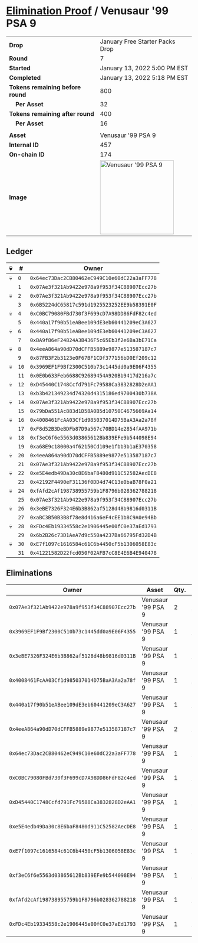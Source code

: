 # [Elimination Proof](./readme.md) / Venusaur &#039;99 PSA 9

|||
|---|---|
| **Drop** | January Free Starter Packs Drop |
| **Round** | 7 |
| **Started** | January 13, 2022 5:00 PM EST |
| **Completed** | January 13, 2022 5:18 PM EST |
| **Tokens remaining before round** | 800 |
| **&nbsp;&nbsp;&nbsp;&nbsp;Per Asset** | 32 |
| **Tokens remaining after round** | 400 |
| **&nbsp;&nbsp;&nbsp;&nbsp;Per Asset** | 16 |
| | |
| **Asset** | Venusaur &#039;99 PSA 9 |
| **Internal ID** | 457 |
| **On-chain ID** | 174 |
| **Image** | <img src="https://tcdn.blokpax.com/954504e8-1ab5-4b40-94f5-ec11b8667ab8/32317db18d7b1f1a053cf1e5590b427b1bb6d509503f276c5459cee66f243188.png" height="200" alt="Venusaur &#039;99 PSA 9" /> |

## Ledger

| 💀 | # | Owner |
| --- | --- | --- |
| 💀 | `0` | `0x64ec73Dac2CB80462eC949C10e60dC22a3aFF778` |
|  | `1` | `0x07Ae3f321Ab9422e978a9f953f34C88907Ecc27b` |
| 💀 | `2` | `0x07Ae3f321Ab9422e978a9f953f34C88907Ecc27b` |
|  | `3` | `0x6B5224dC65817c591d1925523252EE9b58391E0F` |
| 💀 | `4` | `0xC0BC79080FBd730f3F699cD7A98DD86FdF82c4ed` |
|  | `5` | `0x440a17f90b51eABee109dE3eb60441209eC3A627` |
| 💀 | `6` | `0x440a17f90b51eABee109dE3eb60441209eC3A627` |
|  | `7` | `0xBA9f86eF24824A3B436F5c65Eb3f2e6Ba3bE71Ca` |
| 💀 | `8` | `0x4eeA864a90dD70dCFFB5889e9877e513587187c7` |
|  | `9` | `0x87FB3F2b3123e0F67BF1CDf377156bD0Ef209c12` |
| 💀 | `10` | `0x3969EF1F9Bf2300C510b73c1445dd0a9E06F4355` |
|  | `11` | `0x0E0b633Feb6688C92689454A920Bb9417d216a7c` |
| 💀 | `12` | `0xD45440C1748Ccfd791Fc79588Ca3832828D2eAA1` |
|  | `13` | `0xb3b421349234d74320d4315186ed9700430b738A` |
| 💀 | `14` | `0x07Ae3f321Ab9422e978a9f953f34C88907Ecc27b` |
|  | `15` | `0x79bDa551Ac883d1D58A0B5d10750C4675669Aa14` |
| 💀 | `16` | `0x4008461FcAA03Cf1d985037014D75BaA3Aa2a78f` |
|  | `17` | `0xF8d52B3DeBDFb87D9a567c70BD14e2854fAA971b` |
| 💀 | `18` | `0xf3eC6f6e5563d03865612Bb839EFe9b544098E94` |
|  | `19` | `0xa68E9c18000a4f62150Cd109e1fbb3b1aE370358` |
| 💀 | `20` | `0x4eeA864a90dD70dCFFB5889e9877e513587187c7` |
|  | `21` | `0x07Ae3f321Ab9422e978a9f953f34C88907Ecc27b` |
| 💀 | `22` | `0xe5E4edb49Da30c8E6baF8480d911C52582AecDE8` |
|  | `23` | `0x42192F4490eF31136f0DD4d74C13e0baB78F0a21` |
| 💀 | `24` | `0xfAfd2cAf198738955759b1F8796b028362788218` |
|  | `25` | `0x07Ae3f321Ab9422e978a9f953f34C88907Ecc27b` |
| 💀 | `26` | `0x3eBE7326F324E6b3B862af5128d48b9816d0311B` |
|  | `27` | `0xaBC3B50B3B8f78e8d416a6eF4cEE1b8C9A0e94Bb` |
| 💀 | `28` | `0xFDc4Eb19334558c2e1906445e00fC0e37aEd1793` |
|  | `29` | `0x6b2B26c73D1AeA7d9c550a4237Ba66795Fd32D4B` |
| 💀 | `30` | `0xE7f1097c1616584c61C6b4450cF5b1306058E83c` |
|  | `31` | `0x41221582D22fcd050F02AFB7cC8E4E6B4E940478` |


## Eliminations

| Owner | Asset | Qty. | Transaction |
| --- | --- | --- | --- |
| `0x07Ae3f321Ab9422e978a9f953f34C88907Ecc27b` | Venusaur '99 PSA 9 | 2 | [Polygonscan](https://polygonscan.com/tx/0x0ec3ff4b4e16338c5770ab8ba928a6b275178b1a02e373c069a1ebda9f6c83da) |
| `0x3969EF1F9Bf2300C510b73c1445dd0a9E06F4355` | Venusaur '99 PSA 9 | 1 | [Polygonscan](https://polygonscan.com/tx/0xca6124c1f28c2c582f54277de03ae5c846edec29c3d77ba3b46a328a303344c3) |
| `0x3eBE7326F324E6b3B862af5128d48b9816d0311B` | Venusaur '99 PSA 9 | 1 | [Polygonscan](https://polygonscan.com/tx/0xe357c1b48724c318169ff7c2df3865a8e0a6eeeaa11557ce130ff06b3f2286d8) |
| `0x4008461FcAA03Cf1d985037014D75BaA3Aa2a78f` | Venusaur '99 PSA 9 | 1 | [Polygonscan](https://polygonscan.com/tx/0x21a63e022c7216f3a2b622fb950e006cd4039bb653f90b3ebceee12be2763eab) |
| `0x440a17f90b51eABee109dE3eb60441209eC3A627` | Venusaur '99 PSA 9 | 1 | [Polygonscan](https://polygonscan.com/tx/0x745c2bcd28ecb2c01257422bd5c2dc2a5f73eee613ec1777089ed6a17c6bc8fc) |
| `0x4eeA864a90dD70dCFFB5889e9877e513587187c7` | Venusaur '99 PSA 9 | 2 | [Polygonscan](https://polygonscan.com/tx/0x40efa3da2df5847d7788628ed8c7526f85e83bfdf9012624c302b0f1cb64883e) |
| `0x64ec73Dac2CB80462eC949C10e60dC22a3aFF778` | Venusaur '99 PSA 9 | 1 | [Polygonscan](https://polygonscan.com/tx/0x62c8556b46de5f46660221f1e592933c7a3316deafbe719363a3dd41f2eb7a49) |
| `0xC0BC79080FBd730f3F699cD7A98DD86FdF82c4ed` | Venusaur '99 PSA 9 | 1 | [Polygonscan](https://polygonscan.com/tx/0xfbaa4a743d4dc2b934cdf03121c280779168f6ab50888e3b646faee0e6643f5c) |
| `0xD45440C1748Ccfd791Fc79588Ca3832828D2eAA1` | Venusaur '99 PSA 9 | 1 | [Polygonscan](https://polygonscan.com/tx/0xfcfd5c6632cbece7f1640606a57ea4e5e04bdb56cc29aab91cd419cc21feccf3) |
| `0xe5E4edb49Da30c8E6baF8480d911C52582AecDE8` | Venusaur '99 PSA 9 | 1 | [Polygonscan](https://polygonscan.com/tx/0x2e94b1f6d63e84f4a9548847027d2cd28c3977d7e5b11041682b81ee43671f61) |
| `0xE7f1097c1616584c61C6b4450cF5b1306058E83c` | Venusaur '99 PSA 9 | 1 | [Polygonscan](https://polygonscan.com/tx/0xf588e39bcc33aa14dd47f0e78b63a9ed2aa42c4be5c8128083d9741251649796) |
| `0xf3eC6f6e5563d03865612Bb839EFe9b544098E94` | Venusaur '99 PSA 9 | 1 | [Polygonscan](https://polygonscan.com/tx/0x7bb079cca8eb6d30440812af2264222b1bb022683b8d687e652742b47e210336) |
| `0xfAfd2cAf198738955759b1F8796b028362788218` | Venusaur '99 PSA 9 | 1 | [Polygonscan](https://polygonscan.com/tx/0xa5e4c3cd671318501ac08025f5d78e4da47ca6f38e73482bf4a589ff51ae0927) |
| `0xFDc4Eb19334558c2e1906445e00fC0e37aEd1793` | Venusaur '99 PSA 9 | 1 | [Polygonscan](https://polygonscan.com/tx/0x12d23aa79463e24f5b1cc1b57b1f913821e2566f8e0f51de9ae00f8ae479380d) |

